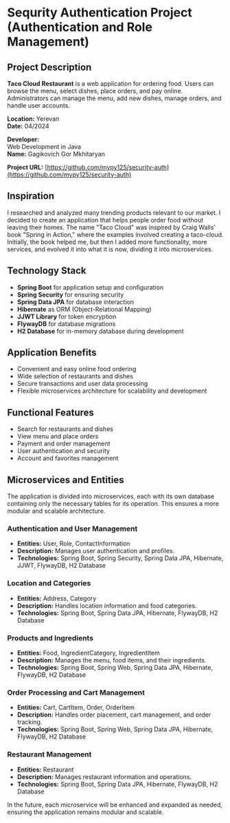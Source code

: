 # Sequrity Authentication Project (Authentication and Role Management)

## Project Description

**Taco Cloud Restaurant** is a web application for ordering food. Users can browse the menu, select dishes, place orders, and pay online. Administrators can manage the menu, add new dishes, manage orders, and handle user accounts.

**Location:** Yerevan  
**Date:** 04/2024  

**Developer:**  
Web Development in Java  
**Name:** Gagikovich Gor Mkhitaryan

**Project URL:** [https://github.com/mypy125/security-auth](https://github.com/mypy125/security-auth)

## Inspiration

I researched and analyzed many trending products relevant to our market. I decided to create an application that helps people order food without leaving their homes. The name "Taco Cloud" was inspired by Craig Walls' book "Spring in Action," where the examples involved creating a taco-cloud. Initially, the book helped me, but then I added more functionality, more services, and evolved it into what it is now, dividing it into microservices.

## Technology Stack

- **Spring Boot** for application setup and configuration
- **Spring Security** for ensuring security
- **Spring Data JPA** for database interaction
- **Hibernate** as ORM (Object-Relational Mapping)
- **JJWT Library** for token encryption
- **FlywayDB** for database migrations
- **H2 Database** for in-memory database during development

## Application Benefits

- Convenient and easy online food ordering
- Wide selection of restaurants and dishes
- Secure transactions and user data processing
- Flexible microservices architecture for scalability and development

## Functional Features

- Search for restaurants and dishes
- View menu and place orders
- Payment and order management
- User authentication and security
- Account and favorites management

## Microservices and Entities

The application is divided into microservices, each with its own database containing only the necessary tables for its operation. This ensures a more modular and scalable architecture.

### Authentication and User Management

- **Entities:** User, Role, ContactInformation
- **Description:** Manages user authentication and profiles.
- **Technologies:** Spring Boot, Spring Security, Spring Data JPA, Hibernate, JJWT, FlywayDB, H2 Database

### Location and Categories

- **Entities:** Address, Category
- **Description:** Handles location information and food categories.
- **Technologies:** Spring Boot, Spring Data JPA, Hibernate, FlywayDB, H2 Database

### Products and Ingredients

- **Entities:** Food, IngredientCategory, IngredientItem
- **Description:** Manages the menu, food items, and their ingredients.
- **Technologies:** Spring Boot, Spring Web, Spring Data JPA, Hibernate, FlywayDB, H2 Database

### Order Processing and Cart Management

- **Entities:** Cart, CartItem, Order, OrderItem
- **Description:** Handles order placement, cart management, and order tracking.
- **Technologies:** Spring Boot, Spring Web, Spring Data JPA, Hibernate, FlywayDB, H2 Database

### Restaurant Management

- **Entities:** Restaurant
- **Description:** Manages restaurant information and operations.
- **Technologies:** Spring Boot, Spring Data JPA, Hibernate, FlywayDB, H2 Database

In the future, each microservice will be enhanced and expanded as needed, ensuring the application remains modular and scalable.

